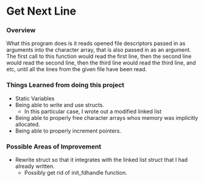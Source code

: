 # Get Next Line

### Overview
What this program does is it reads opened file descriptors passed in as arguments into the character array, that is also passed in as an argument. The first call to this function would read the first line, then the second line would read the second line, then the third line would read the third line, and etc, until all the lines from the given file have been read.  

### Things Learned from doing this project
* Static Variables
* Being able to write and use structs.
	* In this particular case, I wrote out a modified linked list
* Being able to properly free character arrays whos memory was implicitly allocated.
* Being able to properly increment pointers. 

### Possible Areas of Improvement
* Rewrite struct so that it integrates with the linked list struct that I had already written.
	* Possibly get rid of init_fdhandle function.  